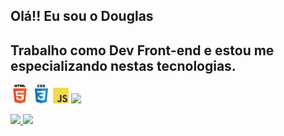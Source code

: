 ## Olá!! Eu sou o Douglas 
## Trabalho como Dev Front-end e estou me especializando nestas tecnologias.
<img src="https://raw.githubusercontent.com/github/explore/80688e429a7d4ef2fca1e82350fe8e3517d3494d/topics/html/html.png" alt="html-logo" width=30px/> <img src="https://raw.githubusercontent.com/github/explore/80688e429a7d4ef2fca1e82350fe8e3517d3494d/topics/css/css.png" alt="css-logo" width=30px /> <img src="https://raw.githubusercontent.com/github/explore/80688e429a7d4ef2fca1e82350fe8e3517d3494d/topics/javascript/javascript.png" alt="Java-Script-logo" width=25px/> 
<img src="https://upload.wikimedia.org/wikipedia/commons/thumb/a/a7/React-icon.svg/2300px-React-icon.svg.png" width=30px/>
<div>
<a href="https://github.com/DouglasB2022"/>
  <img height="180em" src="https://github-readme-stats.vercel.app/api?username=DouglasB2022&show_icons=true&theme=dracula&include_all_commits=true&count_private=true"/>
  <a href="https://www.linkedin.com/in/douglas-oliveira-128349150/" target="_blank"><img src="https://img.shields.io/badge/-LinkedIn-%230077B5?style=for-the-badge&logo=linkedin&logoColor=white" target="_blank"></a>
  <div/>

<!---
DouglasB2022/DouglasB2022 is a ✨ special ✨ repository because its `README.md` (this file) appears on your GitHub profile.
You can click the Preview link to take a look at your changes.
--->
